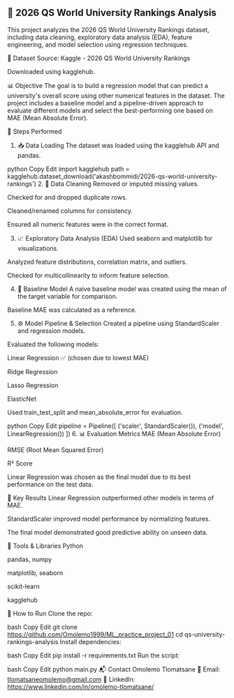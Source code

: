 ## 🏫 2026 QS World University Rankings Analysis ##
This project analyzes the 2026 QS World University Rankings dataset, including data cleaning, exploratory data analysis (EDA), feature engineering, and model selection using regression techniques.

📂 Dataset
Source: Kaggle - 2026 QS World University Rankings

Downloaded using kagglehub.

📊 Objective
The goal is to build a regression model that can predict a university's overall score using other numerical features in the dataset. The project includes a baseline model and a pipeline-driven approach to evaluate different models and select the best-performing one based on MAE (Mean Absolute Error).

🔧 Steps Performed
1. 📥 Data Loading
The dataset was loaded using the kagglehub API and pandas.

python
Copy
Edit
import kagglehub
path = kagglehub.dataset_download('akashbommidi/2026-qs-world-university-rankings')
2. 🧹 Data Cleaning
Removed or imputed missing values.

Checked for and dropped duplicate rows.

Cleaned/renamed columns for consistency.

Ensured all numeric features were in the correct format.

3. 📈 Exploratory Data Analysis (EDA)
Used seaborn and matplotlib for visualizations.

Analyzed feature distributions, correlation matrix, and outliers.

Checked for multicollinearity to inform feature selection.

4. 🧪 Baseline Model
A naive baseline model was created using the mean of the target variable for comparison.

Baseline MAE was calculated as a reference.

5. ⚙️ Model Pipeline & Selection
Created a pipeline using StandardScaler and regression models.

Evaluated the following models:

Linear Regression ✅ (chosen due to lowest MAE)

Ridge Regression

Lasso Regression

ElasticNet

Used train_test_split and mean_absolute_error for evaluation.

python
Copy
Edit
pipeline = Pipeline([
    ('scaler', StandardScaler()),
    ('model', LinearRegression())
])
6. 📊 Evaluation Metrics
MAE (Mean Absolute Error)

RMSE (Root Mean Squared Error)

R² Score

Linear Regression was chosen as the final model due to its best performance on the test data.

📌 Key Results
Linear Regression outperformed other models in terms of MAE.

StandardScaler improved model performance by normalizing features.

The final model demonstrated good predictive ability on unseen data.

🧠 Tools & Libraries
Python

pandas, numpy

matplotlib, seaborn

scikit-learn

kagglehub

🏁 How to Run
Clone the repo:

bash
Copy
Edit
git clone https://github.com/Omolemo1999/ML_practice_project_01
cd qs-university-rankings-analysis
Install dependencies:

bash
Copy
Edit
pip install -r requirements.txt
Run the script:

bash
Copy
Edit
python main.py
📬 Contact
Omolemo Tlomatsane
📧 Email: tlomatsaneomolemo@gmail.com
🔗 LinkedIn: https://www.linkedin.com/in/omolemo-tlomatsane/

